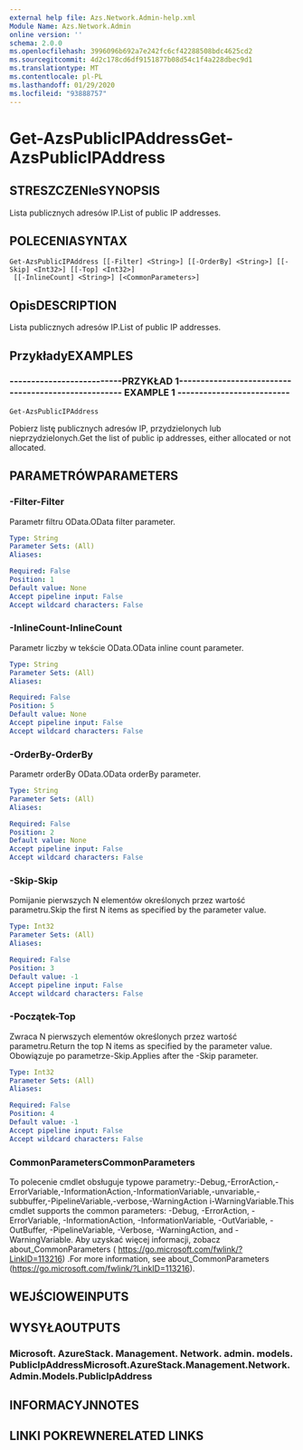 ```yaml
---
external help file: Azs.Network.Admin-help.xml
Module Name: Azs.Network.Admin
online version: ''
schema: 2.0.0
ms.openlocfilehash: 3996096b692a7e242fc6cf42288508bdc4625cd2
ms.sourcegitcommit: 4d2c178cd6df9151877b08d54c1f4a228dbec9d1
ms.translationtype: MT
ms.contentlocale: pl-PL
ms.lasthandoff: 01/29/2020
ms.locfileid: "93888757"
---
```

# <span data-ttu-id="ca7e7-101">Get-AzsPublicIPAddress</span><span class="sxs-lookup"><span data-stu-id="ca7e7-101">Get-AzsPublicIPAddress</span></span>

## <span data-ttu-id="ca7e7-102">STRESZCZENIe</span><span class="sxs-lookup"><span data-stu-id="ca7e7-102">SYNOPSIS</span></span>
<span data-ttu-id="ca7e7-103">Lista publicznych adresów IP.</span><span class="sxs-lookup"><span data-stu-id="ca7e7-103">List of public IP addresses.</span></span>

## <span data-ttu-id="ca7e7-104">POLECENIA</span><span class="sxs-lookup"><span data-stu-id="ca7e7-104">SYNTAX</span></span>

```
Get-AzsPublicIPAddress [[-Filter] <String>] [[-OrderBy] <String>] [[-Skip] <Int32>] [[-Top] <Int32>]
 [[-InlineCount] <String>] [<CommonParameters>]
```

## <span data-ttu-id="ca7e7-105">Opis</span><span class="sxs-lookup"><span data-stu-id="ca7e7-105">DESCRIPTION</span></span>
<span data-ttu-id="ca7e7-106">Lista publicznych adresów IP.</span><span class="sxs-lookup"><span data-stu-id="ca7e7-106">List of public IP addresses.</span></span>

## <span data-ttu-id="ca7e7-107">Przykłady</span><span class="sxs-lookup"><span data-stu-id="ca7e7-107">EXAMPLES</span></span>

### <span data-ttu-id="ca7e7-108">--------------------------PRZYKŁAD 1--------------------------</span><span class="sxs-lookup"><span data-stu-id="ca7e7-108">-------------------------- EXAMPLE 1 --------------------------</span></span>
```
Get-AzsPublicIPAddress
```

<span data-ttu-id="ca7e7-109">Pobierz listę publicznych adresów IP, przydzielonych lub nieprzydzielonych.</span><span class="sxs-lookup"><span data-stu-id="ca7e7-109">Get the list of public ip addresses, either allocated or not allocated.</span></span>

## <span data-ttu-id="ca7e7-110">PARAMETRÓW</span><span class="sxs-lookup"><span data-stu-id="ca7e7-110">PARAMETERS</span></span>

### <span data-ttu-id="ca7e7-111">-Filter</span><span class="sxs-lookup"><span data-stu-id="ca7e7-111">-Filter</span></span>
<span data-ttu-id="ca7e7-112">Parametr filtru OData.</span><span class="sxs-lookup"><span data-stu-id="ca7e7-112">OData filter parameter.</span></span>

```yaml
Type: String
Parameter Sets: (All)
Aliases: 

Required: False
Position: 1
Default value: None
Accept pipeline input: False
Accept wildcard characters: False
```

### <span data-ttu-id="ca7e7-113">-InlineCount</span><span class="sxs-lookup"><span data-stu-id="ca7e7-113">-InlineCount</span></span>
<span data-ttu-id="ca7e7-114">Parametr liczby w tekście OData.</span><span class="sxs-lookup"><span data-stu-id="ca7e7-114">OData inline count parameter.</span></span>

```yaml
Type: String
Parameter Sets: (All)
Aliases: 

Required: False
Position: 5
Default value: None
Accept pipeline input: False
Accept wildcard characters: False
```

### <span data-ttu-id="ca7e7-115">-OrderBy</span><span class="sxs-lookup"><span data-stu-id="ca7e7-115">-OrderBy</span></span>
<span data-ttu-id="ca7e7-116">Parametr orderBy OData.</span><span class="sxs-lookup"><span data-stu-id="ca7e7-116">OData orderBy parameter.</span></span>

```yaml
Type: String
Parameter Sets: (All)
Aliases: 

Required: False
Position: 2
Default value: None
Accept pipeline input: False
Accept wildcard characters: False
```

### <span data-ttu-id="ca7e7-117">-Skip</span><span class="sxs-lookup"><span data-stu-id="ca7e7-117">-Skip</span></span>
<span data-ttu-id="ca7e7-118">Pomijanie pierwszych N elementów określonych przez wartość parametru.</span><span class="sxs-lookup"><span data-stu-id="ca7e7-118">Skip the first N items as specified by the parameter value.</span></span>

```yaml
Type: Int32
Parameter Sets: (All)
Aliases: 

Required: False
Position: 3
Default value: -1
Accept pipeline input: False
Accept wildcard characters: False
```

### <span data-ttu-id="ca7e7-119">-Początek</span><span class="sxs-lookup"><span data-stu-id="ca7e7-119">-Top</span></span>
<span data-ttu-id="ca7e7-120">Zwraca N pierwszych elementów określonych przez wartość parametru.</span><span class="sxs-lookup"><span data-stu-id="ca7e7-120">Return the top N items as specified by the parameter value.</span></span>
<span data-ttu-id="ca7e7-121">Obowiązuje po parametrze-Skip.</span><span class="sxs-lookup"><span data-stu-id="ca7e7-121">Applies after the -Skip parameter.</span></span>

```yaml
Type: Int32
Parameter Sets: (All)
Aliases: 

Required: False
Position: 4
Default value: -1
Accept pipeline input: False
Accept wildcard characters: False
```

### <span data-ttu-id="ca7e7-122">CommonParameters</span><span class="sxs-lookup"><span data-stu-id="ca7e7-122">CommonParameters</span></span>
<span data-ttu-id="ca7e7-123">To polecenie cmdlet obsługuje typowe parametry:-Debug,-ErrorAction,-ErrorVariable,-InformationAction,-InformationVariable,-unvariable,-subbuffer,-PipelineVariable,-verbose,-WarningAction i-WarningVariable.</span><span class="sxs-lookup"><span data-stu-id="ca7e7-123">This cmdlet supports the common parameters: -Debug, -ErrorAction, -ErrorVariable, -InformationAction, -InformationVariable, -OutVariable, -OutBuffer, -PipelineVariable, -Verbose, -WarningAction, and -WarningVariable.</span></span> <span data-ttu-id="ca7e7-124">Aby uzyskać więcej informacji, zobacz about_CommonParameters ( https://go.microsoft.com/fwlink/?LinkID=113216) .</span><span class="sxs-lookup"><span data-stu-id="ca7e7-124">For more information, see about_CommonParameters (https://go.microsoft.com/fwlink/?LinkID=113216).</span></span>

## <span data-ttu-id="ca7e7-125">WEJŚCIOWE</span><span class="sxs-lookup"><span data-stu-id="ca7e7-125">INPUTS</span></span>

## <span data-ttu-id="ca7e7-126">WYSYŁA</span><span class="sxs-lookup"><span data-stu-id="ca7e7-126">OUTPUTS</span></span>

### <span data-ttu-id="ca7e7-127">Microsoft. AzureStack. Management. Network. admin. models. PublicIpAddress</span><span class="sxs-lookup"><span data-stu-id="ca7e7-127">Microsoft.AzureStack.Management.Network.Admin.Models.PublicIpAddress</span></span>

## <span data-ttu-id="ca7e7-128">INFORMACYJN</span><span class="sxs-lookup"><span data-stu-id="ca7e7-128">NOTES</span></span>

## <span data-ttu-id="ca7e7-129">LINKI POKREWNE</span><span class="sxs-lookup"><span data-stu-id="ca7e7-129">RELATED LINKS</span></span>

